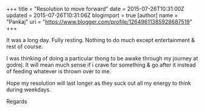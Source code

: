 +++
title = "Resolution to move forward"
date = 2015-07-26T10:31:00Z
updated = 2015-07-26T10:31:06Z
blogimport = true 
[author]
	name = "Pankaj"
	uri = "https://www.blogger.com/profile/12649611385928687519"
+++

<p dir="ltr">It was a long day. Fully resting. Nothing to do much except entertainment &amp; rest of course.</p>  <p dir="ltr">I was thinking of doing a particular thong to be awake through my journey at godrej. It will mean much sense if i crave for something &amp; go after it instead of feeding whatever is thrown over to me.</p>  <p dir="ltr">Hope my resolution will last longer as they suck out all my energy to think during weekdays.</p>  <p dir="ltr">Regards </p>  
